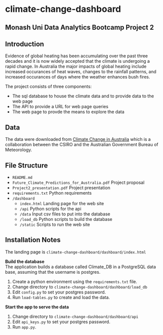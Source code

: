 # climate-change-dashboard
## Monash Uni Data Analytics Bootcamp Project 2  
## Introduction  
Evidence of global heating has been accumulating over the past three decades and it is now widely accepted that the climate is undergoing a rapid change.  In Australia the major impacts of global heating include increased occurances of heat waves, changes to the rainfall patterns, and increased occurances of days where the weather enhances bush fires.  

The project consists of three components:  
* The sql database to house the climate data and to provide data to the web page  
* The API to provide a URL for web page queries  
* The web page to provde the means to explore the data 

## Data  
The data were downloaded from [Climate Change in Australia](https://www.climatechangeinaustralia.gov.au/en/obtain-data/download-datasets/) which is a collaboration between the CSIRO and the Australian Government Bureau of Meteorology.  

## File Structure 
* ```README.md```  
* ```Future_Climate_Predictions_for_Australia.pdf``` Project proposal  
* ```Project2_presentation.pdf``` Project presentation 
* ```requirements.txt``` Python requirements 
* ```/dashboard```  
  * ```index.html``` Landing page for the web site 
  * ```/api```  Python scripts for the api 
  * ```/data```  Input csv files to put into the database 
  * ```/load_db```  Python scripts to build the database 
  * ```/static``` Scripts to run the web site  

## Installation Notes  
The landing page is ```climate-change-dashboard/dashboard/index.html```  

**Build the database**   
The application builds a database called Climate_DB in a PostgreSQL data base, assuming that the username is postgres.    
1. Create a python environment using the ```requirements.txt``` file. 
2. Change directory to ```climate-change-dashboard/dashboard/load_db```  
2. Edit ```config.py``` to set your postgres password.   
3. Run ```load-tables.py``` to create and load the data.    

**Start the app to serve the data**  
1. Change directory to ```climate-change-dashboard/dashboard/api```    
2. Edit ```api_keys.py``` to set your postgres password.     
3. Run ```app.py```.      


